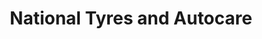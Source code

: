 ---
title: "National Tyres and Autocare"
url: /congleton/national-tyres-and-autocare/
shop: car repair
---